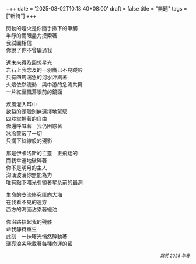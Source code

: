 +++
date = '2025-08-02T10:18:40+08:00'
draft = false
title = "無題"
tags = ["新詩"]
+++

閃動的燈火是你隨手撒下的筆觸  
半睜的兩眼盡力摸索著  
我試圖相信  
你說了你不曾騙過我  

還未來得及回想星光  
岩石上我念及的一羽鷹已不見蹤影  
只有四周湍急的河水沖刷著  
火焰依然流動　與中游的急流共舞  
一片紅葉飄落眼前的鏡面  

疾風灌入耳中  
欲裂的頭殼別無選擇地駕馭  
四肢掌握著的自由  
你還呼喊著　我仍困惑著  
冰冷蒙蔽了一切  
只擱下絲線般的殘影  

那是伊卡洛斯的亡靈　正飛翔的  
而我幸運地破碎著  
你不是明月的主人  
洶湧波濤你無能為力  
唯有點下暗光引領著星系前的蟲洞  

生命的支流終究匯向大海  
在我看不見的遠方  
西方的海面沾染著蠟油  

你沿路拾起我的殘骸  
命我靜待重生  
此刻　一抹曙光悄然碎動著  
灑亮浪尖承載著每種命運的藍  

<p align="right"><small><em>寫於 2025 年春</em></small></p>
